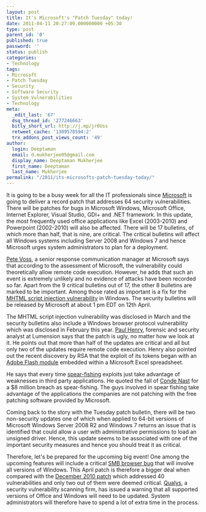 ```yaml
---
layout: post
title: It's Microsoft's "Patch Tuesday" today!
date: 2011-04-11 20:27:09.000000000 +05:30
type: post
parent_id: '0'
published: true
password: ''
status: publish
categories:
- Technology
tags:
- Microsoft
- Patch Tuesday
- Security
- Software Security
- System Vulnerabilities
- Technology
meta:
  _edit_last: '67'
  dsq_thread_id: '277246663'
  bitly_short_url: http://j.mp/jr0Uss
  retweet_cache: '1309578594:2'
  trx_addons_post_views_count: '49'
author:
  login: Deeptaman
  email: d.mukherjee05@gmail.com
  display_name: Deeptaman Mukherjee
  first_name: Deeptaman
  last_name: Mukherjee
permalink: "/2011/its-microsofts-patch-tuesday-today/"
---
```

<p>It is going to be a busy week for all the IT professionals since <a href="http://www.microsoft.com/">Microsoft</a> is going to deliver a record patch that addresses 64 security vulnerabilities. There will be patches for bugs in Microsoft Windows, Microsoft Office, Internet Explorer, Visual Studio, GDI+ and .NET framework. In this update, the most frequently used office applications like Excel (2003-2010) and Powerpoint (2002-2010) will also be affected. There will be 17 bulletins, of which more than half, that is nine, are critical. The critical bulletins will affect all Windows systems including Server 2008 and Windows 7 and hence Microsoft urges system administrators to plan for a deployment.</p>
<p><a href="http://about.me/petevosspr">Pete Voss</a>, a senior response communication manager at Microsoft says that according to the assessment of Microsoft, the vulnerability could theoretically allow remote code execution. However, he adds that such an event is extremely unlikely and no evidence of attacks have been recorded so far. Apart from the 9 critical bulletins out of 17, the other 8 bulletins are marked to be important. Among those rated as important is a fix for the <a href="http://blogs.pcmag.com/securitywatch/2011/01/microsoft_warns_of_windows_scr.php">MHTML script injection vulnerability</a> in Windows. The security bulletins will be released by Microsoft at about 1 pm EDT on 12th April.</p>
<p><!--more--></p>
<p>The MHTML script injection vulnerability was disclosed in March and the security bulletins also include a Windows browser protocol vulnerability which was disclosed in February this year. <a href="http://blog.lumension.com/?author=17">Paul Henry</a>, forensic and security analyst at Lumension says that the patch is ugly, no matter how we look at it. He points out that more than half of the updates are critical and all but only two of the updates require remote code execution. Henry also pointed out the recent discovery by RSA that the exploit of its tokens began with an <a href="http://help.adobe.com/en_US/flashbuilder/using/WS6f97d7caa66ef6eb1e63e3d11b6c4cffa4-7ff1.html">Adobe Flash module</a> embedded within a Microsoft Excel spreadsheet. </p>
<p>He says that every time <a href="http://www.microsoft.com/hk/protect/yourself/phishing/spear.mspx">spear-fishing</a> exploits just take advantage of weaknesses in third party applications. He quoted the fall of <a href="http://www.condenast.com/">Conde Nast</a> for a $8 million breach as spear-fishing. The guys involved in spear fishing take advantage of the applications the companies are not patching with the free patching software provided by Microsoft. </p>
<p>Coming back to the story with the Tuesday patch bulletin, there will be two non-security updates one of which when applied to 64-bit versions of Microsoft Windows Server 2008 R2 and Windows 7 returns an issue that is identified that could allow a user with administrative permissions to load an unsigned driver. Hence, this update seems to be associated with one of the important security measures and hence you should treat it as critical. </p>
<p>Therefore, let's be prepared for the upcoming big event! One among the upcoming features will include a critical <a href="http://us.generation-nt.com/answer/bug-611303-system-config-printer-smb-browser-not-working-help-201916512.html">SMB browser bug</a> that will involve all versions of Windows. This April patch is therefore a bigger deal when compared with the <a href="http://arstechnica.com/microsoft/news/2010/12/december-2010-patch-tuesday-will-come-with-most-bulletins-ever.ars">December 2010 patch</a> which addressed 40 vulnerabilities and only two out of them were deemed critical. <a href="http://www.qualys.com/">Qualys</a>, a security vulnerability scanning firm, has issued a warning that all supported versions of Office and Windows will need to be updated. System administrators will therefore have to spend a lot of extra time in the process.</p>

